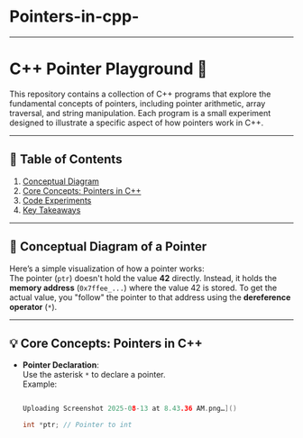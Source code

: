 # Pointers-in-cpp-
---
 # C++ Pointer Playground 🚀

This repository contains a collection of C++ programs that explore the fundamental concepts of pointers, including pointer arithmetic, array traversal, and string manipulation. Each program is a small experiment designed to illustrate a specific aspect of how pointers work in C++.

---

## 📜 Table of Contents
1. [Conceptual Diagram](#conceptual-diagram-of-a-pointer)
2. [Core Concepts: Pointers in C++](#core-concepts-pointers-in-c)
3. [Code Experiments](#code-experiments)
4. [Key Takeaways](#key-takeaways)

---

## 🧩 Conceptual Diagram of a Pointer

Here’s a simple visualization of how a pointer works:  
The pointer (`ptr`) doesn't hold the value **42** directly. Instead, it holds the **memory address** (`0x7ffee_...`) where the value 42 is stored. To get the actual value, you "follow" the pointer to that address using the **dereference operator** (`*`).

---

## 💡 Core Concepts: Pointers in C++

- **Pointer Declaration**:  
  Use the asterisk `*` to declare a pointer.  
  Example:  
  ```cpp

  Uploading Screenshot 2025-08-13 at 8.43.36 AM.png…]()

  int *ptr; // Pointer to int
  

